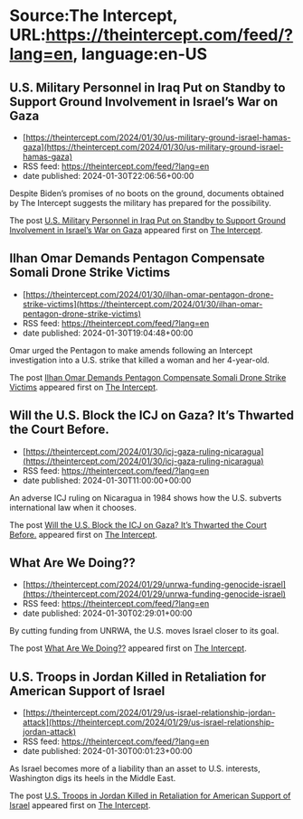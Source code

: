 # Source:The Intercept, URL:https://theintercept.com/feed/?lang=en, language:en-US

## U.S. Military Personnel in Iraq Put on Standby to Support Ground Involvement in Israel’s War on Gaza
 - [https://theintercept.com/2024/01/30/us-military-ground-israel-hamas-gaza](https://theintercept.com/2024/01/30/us-military-ground-israel-hamas-gaza)
 - RSS feed: https://theintercept.com/feed/?lang=en
 - date published: 2024-01-30T22:06:56+00:00

<p>Despite Biden’s promises of no boots on the ground, documents obtained by The Intercept suggests the military has prepared for the possibility.</p>
<p>The post <a href="https://theintercept.com/2024/01/30/us-military-ground-israel-hamas-gaza/">U.S. Military Personnel in Iraq Put on Standby to Support Ground Involvement in Israel’s War on Gaza</a> appeared first on <a href="https://theintercept.com">The Intercept</a>.</p>

## Ilhan Omar Demands Pentagon Compensate Somali Drone Strike Victims
 - [https://theintercept.com/2024/01/30/ilhan-omar-pentagon-drone-strike-victims](https://theintercept.com/2024/01/30/ilhan-omar-pentagon-drone-strike-victims)
 - RSS feed: https://theintercept.com/feed/?lang=en
 - date published: 2024-01-30T19:04:48+00:00

<p>Omar urged the Pentagon to make amends following an Intercept investigation into a U.S. strike that killed a woman and her 4-year-old.</p>
<p>The post <a href="https://theintercept.com/2024/01/30/ilhan-omar-pentagon-drone-strike-victims/">Ilhan Omar Demands Pentagon Compensate Somali Drone Strike Victims</a> appeared first on <a href="https://theintercept.com">The Intercept</a>.</p>

## Will the U.S. Block the ICJ on Gaza? It’s Thwarted the Court Before.
 - [https://theintercept.com/2024/01/30/icj-gaza-ruling-nicaragua](https://theintercept.com/2024/01/30/icj-gaza-ruling-nicaragua)
 - RSS feed: https://theintercept.com/feed/?lang=en
 - date published: 2024-01-30T11:00:00+00:00

<p>An adverse ICJ ruling on Nicaragua in 1984 shows how the U.S. subverts international law when it chooses. </p>
<p>The post <a href="https://theintercept.com/2024/01/30/icj-gaza-ruling-nicaragua/">Will the U.S. Block the ICJ on Gaza? It’s Thwarted the Court Before.</a> appeared first on <a href="https://theintercept.com">The Intercept</a>.</p>

## What Are We Doing??
 - [https://theintercept.com/2024/01/29/unrwa-funding-genocide-israel](https://theintercept.com/2024/01/29/unrwa-funding-genocide-israel)
 - RSS feed: https://theintercept.com/feed/?lang=en
 - date published: 2024-01-30T02:29:01+00:00

<p> By cutting funding from UNRWA, the U.S. moves Israel closer to its goal.</p>
<p>The post <a href="https://theintercept.com/2024/01/29/unrwa-funding-genocide-israel/">What Are We Doing??</a> appeared first on <a href="https://theintercept.com">The Intercept</a>.</p>

## U.S. Troops in Jordan Killed in Retaliation for American Support of Israel
 - [https://theintercept.com/2024/01/29/us-israel-relationship-jordan-attack](https://theintercept.com/2024/01/29/us-israel-relationship-jordan-attack)
 - RSS feed: https://theintercept.com/feed/?lang=en
 - date published: 2024-01-30T00:01:23+00:00

<p>As Israel becomes more of a liability than an asset to U.S. interests, Washington digs its heels in the Middle East.</p>
<p>The post <a href="https://theintercept.com/2024/01/29/us-israel-relationship-jordan-attack/">U.S. Troops in Jordan Killed in Retaliation for American Support of Israel</a> appeared first on <a href="https://theintercept.com">The Intercept</a>.</p>

